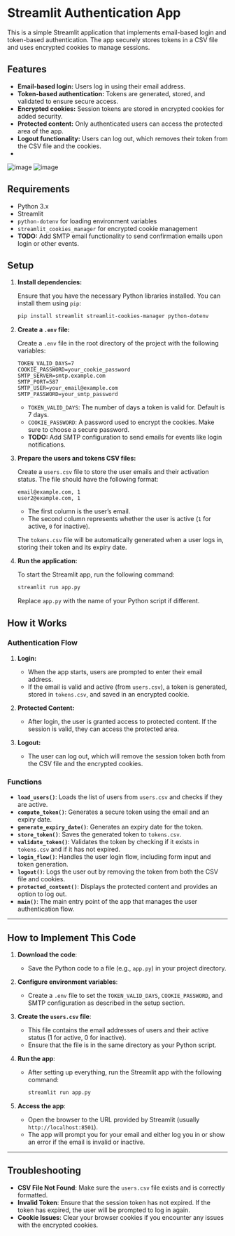 
# Streamlit Authentication App

This is a simple Streamlit application that implements email-based login and token-based authentication. The app securely stores tokens in a CSV file and uses encrypted cookies to manage sessions.

## Features

- **Email-based login:** Users log in using their email address.
- **Token-based authentication:** Tokens are generated, stored, and validated to ensure secure access.
- **Encrypted cookies:** Session tokens are stored in encrypted cookies for added security.
- **Protected content:** Only authenticated users can access the protected area of the app.
- **Logout functionality:** Users can log out, which removes their token from the CSV file and the cookies.
- 
![image](https://github.com/user-attachments/assets/cbadbb29-a83d-4f85-bf14-267b56546954)
![image](https://github.com/user-attachments/assets/ff012889-5d76-46e7-93ff-6eaf4699750f)

## Requirements

- Python 3.x
- Streamlit
- `python-dotenv` for loading environment variables
- `streamlit_cookies_manager` for encrypted cookie management
- **TODO:** Add SMTP email functionality to send confirmation emails upon login or other events.

## Setup

1. **Install dependencies:**

   Ensure that you have the necessary Python libraries installed. You can install them using `pip`:

   ```bash
   pip install streamlit streamlit-cookies-manager python-dotenv
   ```

2. **Create a `.env` file:**

   Create a `.env` file in the root directory of the project with the following variables:

   ```
   TOKEN_VALID_DAYS=7
   COOKIE_PASSWORD=your_cookie_password
   SMTP_SERVER=smtp.example.com
   SMTP_PORT=587
   SMTP_USER=your_email@example.com
   SMTP_PASSWORD=your_smtp_password
   ```

   - `TOKEN_VALID_DAYS`: The number of days a token is valid for. Default is 7 days.
   - `COOKIE_PASSWORD`: A password used to encrypt the cookies. Make sure to choose a secure password.
   - **TODO:** Add SMTP configuration to send emails for events like login notifications.

3. **Prepare the users and tokens CSV files:**

   Create a `users.csv` file to store the user emails and their activation status. The file should have the following format:

   ```
   email@example.com, 1
   user2@example.com, 1
   ```

   - The first column is the user’s email.
   - The second column represents whether the user is active (`1` for active, `0` for inactive).

   The `tokens.csv` file will be automatically generated when a user logs in, storing their token and its expiry date.

4. **Run the application:**

   To start the Streamlit app, run the following command:

   ```bash
   streamlit run app.py
   ```

   Replace `app.py` with the name of your Python script if different.

## How it Works

### Authentication Flow

1. **Login:**
   - When the app starts, users are prompted to enter their email address.
   - If the email is valid and active (from `users.csv`), a token is generated, stored in `tokens.csv`, and saved in an encrypted cookie.

2. **Protected Content:**
   - After login, the user is granted access to protected content. If the session is valid, they can access the protected area.

3. **Logout:**
   - The user can log out, which will remove the session token both from the CSV file and the encrypted cookies.

### Functions

- **`load_users()`**: Loads the list of users from `users.csv` and checks if they are active.
- **`compute_token()`**: Generates a secure token using the email and an expiry date.
- **`generate_expiry_date()`**: Generates an expiry date for the token.
- **`store_token()`**: Saves the generated token to `tokens.csv`.
- **`validate_token()`**: Validates the token by checking if it exists in `tokens.csv` and if it has not expired.
- **`login_flow()`**: Handles the user login flow, including form input and token generation.
- **`logout()`**: Logs the user out by removing the token from both the CSV file and cookies.
- **`protected_content()`**: Displays the protected content and provides an option to log out.
- **`main()`**: The main entry point of the app that manages the user authentication flow.

---

## How to Implement This Code

1. **Download the code**:
   - Save the Python code to a file (e.g., `app.py`) in your project directory.

2. **Configure environment variables**:
   - Create a `.env` file to set the `TOKEN_VALID_DAYS`, `COOKIE_PASSWORD`, and SMTP configuration as described in the setup section.

3. **Create the `users.csv` file**:
   - This file contains the email addresses of users and their active status (1 for active, 0 for inactive).
   - Ensure that the file is in the same directory as your Python script.

4. **Run the app**:
   - After setting up everything, run the Streamlit app with the following command:

     ```bash
     streamlit run app.py
     ```

5. **Access the app**:
   - Open the browser to the URL provided by Streamlit (usually `http://localhost:8501`).
   - The app will prompt you for your email and either log you in or show an error if the email is invalid or inactive.

---

## Troubleshooting

- **CSV File Not Found**: Make sure the `users.csv` file exists and is correctly formatted.
- **Invalid Token**: Ensure that the session token has not expired. If the token has expired, the user will be prompted to log in again.
- **Cookie Issues**: Clear your browser cookies if you encounter any issues with the encrypted cookies.


